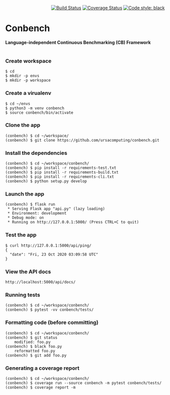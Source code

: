 <p align="right">
<a href="https://travis-ci.com/ursacomputing/conbench"><img alt="Build Status" src="https://travis-ci.com/ursacomputing/conbench.svg?branch=main"></a>
<a href="https://coveralls.io/github/ursacomputing/conbench?branch=main"><img src="https://coveralls.io/repos/github/ursacomputing/conbench/badge.svg?branch=main&kill_cache=1" alt="Coverage Status" /></a>
<a href="https://github.com/psf/black"><img alt="Code style: black" src="https://img.shields.io/badge/code%20style-black-000000.svg"></a>
</p>

# Conbench

<b>Language-independent Continuous Benchmarking (CB) Framework</b>
<br/>
<br/>


### Create workspace
    $ cd
    $ mkdir -p envs
    $ mkdir -p workspace


### Create a virualenv
    $ cd ~/envs
    $ python3 -m venv conbench
    $ source conbench/bin/activate


### Clone the app
    (conbench) $ cd ~/workspace/
    (conbench) $ git clone https://github.com/ursacomputing/conbench.git


### Install the dependencies
    (conbench) $ cd ~/workspace/conbench/
    (conbench) $ pip install -r requirements-test.txt
    (conbench) $ pip install -r requirements-build.txt
    (conbench) $ pip install -r requirements-cli.txt
    (conbench) $ python setup.py develop


### Launch the app
    (conbench) $ flask run
     * Serving Flask app "api.py" (lazy loading)
     * Environment: development
     * Debug mode: on
     * Running on http://127.0.0.1:5000/ (Press CTRL+C to quit)


### Test the app
    $ curl http://127.0.0.1:5000/api/ping/
    {
      "date": "Fri, 23 Oct 2020 03:09:58 UTC"
    }


### View the API docs

    http://localhost:5000/api/docs/


### Running tests
    (conbench) $ cd ~/workspace/conbench/
    (conbench) $ pytest -vv conbench/tests/


### Formatting code (before committing)
    (conbench) $ cd ~/workspace/conbench/
    (conbench) $ git status
        modified: foo.py
    (conbench) $ black foo.py
        reformatted foo.py
    (conbench) $ git add foo.py


### Generating a coverage report
    (conbench) $ cd ~/workspace/conbench/
    (conbench) $ coverage run --source conbench -m pytest conbench/tests/
    (conbench) $ coverage report -m
